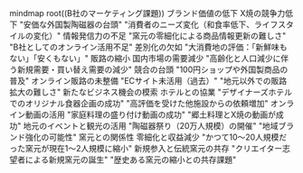 mindmap
  root((B社のマーケティング課題))
    ブランド価値の低下
        X焼の競争力低下
            "安価な外国製陶磁器の台頭"
            "消費者のニーズ変化（和食率低下、ライフスタイルの変化）"
        情報発信力の不足
            "窯元の零細化による商品情報更新の難しさ"
            "B社としてのオンライン活用不足"
        差別化の欠如
            "大消費地の評価：「新鮮味もない」「安くもない」"
    販路の縮小
        国内市場の需要減少
            "高齢化と人口減少に伴う新規需要・買い替え需要の減少"
        競合の台頭
            "100円ショップや外国製商品の普及"
        オンライン販路の未整備
            "ECサイト未活用（過去）"
            "地元以外での販路拡大の難しさ"
    新たなビジネス機会の模索
        ホテルとの協業
            "デザイナーズホテルでのオリジナル食器企画の成功"
            "高評価を受けた他施設からの依頼増加"
        オンライン動画の活用
            "家庭料理の盛り付け動画の成功"
            "郷土料理とX焼の動画が成功"
        地元のイベントと観光の活用
            "陶磁器祭り（20万人規模）の開催"
            "地域ブランド強化の可能性"
    窯元との関係性
        零細化と収益減少
            "かつて10～20人規模だった窯元が現在1～2人規模に縮小"
        新規参入と伝統窯元の共存
            "クリエイター志望者による新規窯元の誕生"
            "歴史ある窯元の縮小との共存課題"
